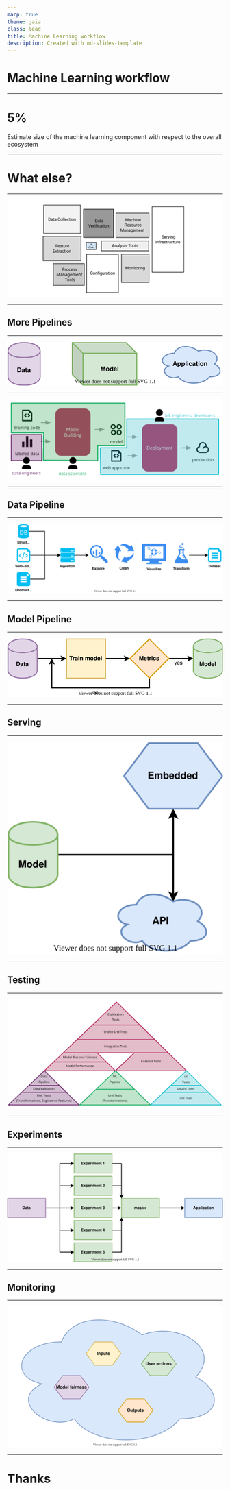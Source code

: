 ```yaml
---
marp: true
theme: gaia
class: lead
title: Machine Learning workflow
description: Created with md-slides-template
---
```


# Machine Learning workflow
<!--
    L'obiettivo di questa presentazione è quello di sollevare la seguente domanda: "il workflow di un progetto di machine learning cambia rispetto a quello dello sviluppo software tradizionale? e se si, come?"
-->

---

# 5%
Estimate size of the machine learning component with respect to the overall ecosystem

---

# What else?

---

![bg width:1300](assets/ecosystem.svg)
<!--
    Una parte di questi blocchi viene gestita da altri sistemi (ad esempio un cloud provider può occuparsi di architettura e gestione delle macchine
-->

---

## More Pipelines

---

![bg width:1000](assets/pipelines.svg)

---

![bg width:1000](assets/pipelines-detail.png)
<!--
    Ognuno di questi strati si occupa di produrre un artefatto che viene utilizzato dallo strato successivo.
    Si tratta di 3 pipeline distinte, ognuna lavorata da un team con competenze diverse, con architetture, linguaggi e tipi di artefatti diversi.
    Vengono gestiti come 3 sistemi diversi in integrazione tra loro.
-->

---

## Data Pipeline

---

![bg width:1200](assets/data.svg)
<!--
    Structured: relational db; semi-structured: XML; unstructured: images
    Questi dati devono essere raccolti e persistiti in qualche modo. Viene poi fatta una analisi esplorativa per iniziare a comprendere se e che tipo di informazioni utili contengono, si fa pulizia di dati corrotti o mancanti, si trasformano delle features per averle nei formati più corretti per i bisogni della prossima pipeline, se necessario si creano o rimuovono features, si visualizzano i dati tramite dei grafici per comprenderli meglio.
    L’artefatto prodotto viene poi versionato (!) e reso disponibile al prossimo layer.
-->

---

## Model Pipeline

---

![bg width:1000](assets/model-pipeline.svg)

---

## Serving

---

![bg width:600](assets/deployment.svg)

---

## Testing

---

![bg width:1200](assets/tests.png)
<!--
    Validazione dati: formato, range, one-hot encoded solo 0 o 1, engineered features calcolate correttamente, valori mancanti rimpiazzati correttamente.
    Contract testing tra l’applicazione e l’API esposta.
    Metriche per valutare le performance del modello, soglie sotto cui bloccare la pipeline.
-->

---

## Experiments

---

![bg width:1000](assets/experiments.svg)
<!-- 
    Ogni esperimento gira su un suo branch, utilizza lo stesso dataset (eventualmente fa delle trasformazioni particolari) e ha una sua pipeline (con le sue metriche di valutazione).
    Quello che viene preferito viene mergiato sul master e gli altri possono essere eliminati 
-->

---

## Monitoring

---

![bg width:1000](assets/monitoring.svg)
<!--
    * Inputs: che tipo di dati sono stati dati in pasto al modello, se ci sono delle distorsioni rispetto al training.
    * Outputs: che previsioni vengono fatte dal modello, per capire se si sta comportando come atteso.
    * User actions: cosa l'utente se ne fa delle previsioni, se e come cambia il suo comportamento, se otteniamo quello per cui il modello è stato prodotto.
    * Model fairness: analizzare le previsioni di feature note che possono contenere bias
-->

---

# Thanks
